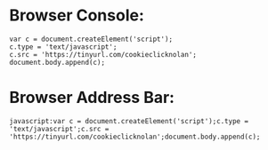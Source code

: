 # Browser Console:

```
var c = document.createElement('script');
c.type = 'text/javascript';
c.src = 'https://tinyurl.com/cookieclicknolan';
document.body.append(c);
```

# Browser Address Bar:

`javascript:var c = document.createElement('script');c.type = 'text/javascript';c.src = 'https://tinyurl.com/cookieclicknolan';document.body.append(c);`
